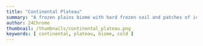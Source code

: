 ```yaml
---
title: "Continental Plateau"
summary: "A frozen plains biome with hard frozen soil and patches of ice"
author: 24Chrome
thumbnail: /thumbnails/continental_plateau.png
keywords: [ continental, plateau, biome, cold ]
---
```


